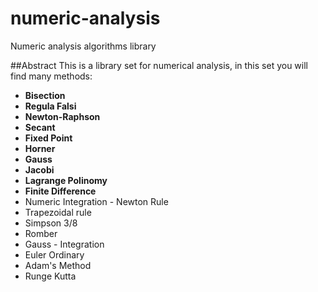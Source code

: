 # numeric-analysis
Numeric analysis algorithms library

##Abstract
This is a library set for numerical analysis, in this set you will find many methods: 
 - **Bisection**
 - **Regula Falsi**
 - **Newton-Raphson**
 - **Secant**
 - **Fixed Point**
 - **Horner**
 - **Gauss**
 - **Jacobi**
 - **Lagrange Polinomy**
 - **Finite Difference**
 - Numeric Integration - Newton Rule
 - Trapezoidal rule
 - Simpson 3/8
 - Romber
 - Gauss - Integration
 - Euler Ordinary
 - Adam's Method
 - Runge Kutta

